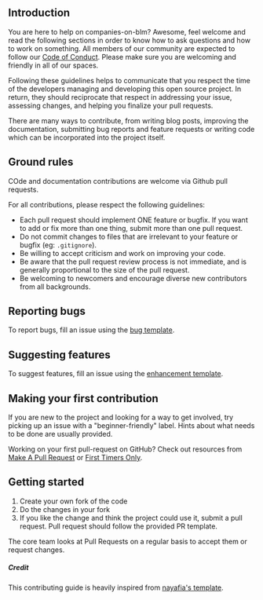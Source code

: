 ## Introduction

You are here to help on companies-on-blm? Awesome, feel welcome and read the following sections in order to know how to ask questions and how to work on something.
All members of our community are expected to follow our [Code of Conduct](https://github.com/DiversityCorp/companies-on-blm/blob/main/CODE_OF_CONDUCT.md). Please make sure you are welcoming and friendly in all of our spaces.

Following these guidelines helps to communicate that you respect the time of the developers managing and developing this open source project. In return, they should reciprocate that respect in addressing your issue, assessing changes, and helping you finalize your pull requests.

There are many ways to contribute, from writing blog posts, improving the documentation, submitting bug reports and feature requests or writing code which can be incorporated into the project itself.

## Ground rules

COde and documentation contributions are welcome via Github pull requests.

For all contributions, please respect the following guidelines:

* Each pull request should implement ONE feature or bugfix. If you want to add or fix more than one thing, submit more than one pull request.
* Do not commit changes to files that are irrelevant to your feature or bugfix (eg: `.gitignore`).
* Be willing to accept criticism and work on improving your code.
* Be aware that the pull request review process is not immediate, and is generally proportional to the size of the pull request.
* Be welcoming to newcomers and encourage diverse new contributors from all backgrounds.

## Reporting bugs

To report bugs, fill an issue using the [bug template](https://github.com/DiversityCorp/companies-on-blm/issues/new?template=bug.md).

## Suggesting features

To suggest features, fill an issue using the [enhancement template](https://github.com/DiversityCorp/companies-on-blm/issues/new?template=enhancement.md).

## Making your first contribution

If you are new to the project and looking for a way to get involved, try picking up an issue with a "beginner-friendly" label. Hints about what needs to be done are usually provided.

Working on your first pull-request on GitHub? Check out resources from [Make A Pull Request](http://makeapullrequest.com/) or [First Timers Only](http://www.firsttimersonly.com/).

## Getting started

1. Create your own fork of the code
2. Do the changes in your fork
3. If you like the change and think the project could use it, submit a pull request. Pull request should follow the provided PR template.

The core team looks at Pull Requests on a regular basis to accept them or request changes.

##### Credit
This contributing guide is heavily inspired from [nayafia's template](https://github.com/nayafia/contributing-template/blob/master/CONTRIBUTING-template.md).
